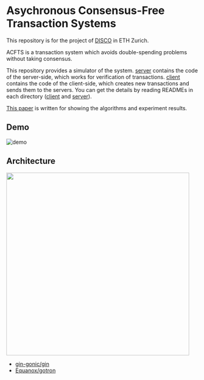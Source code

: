 # Asychronous Consensus-Free Transaction Systems
This repository is for the project of [DISCO](https://disco.ethz.ch/) in ETH Zurich.

ACFTS is a transaction system which avoids double-spending problems without taking consensus.

This repository provides a simulator of the system.
[server](./server) contains the code of the server-side, which works for verification of transactions.
[client](./client) contains the code of the client-side, which creates new transactions and sends them to the servers.
You can get the details by reading READMEs in each directory ([client](./client) and [server](./server)).

[This paper](./docs/thesis/Thesis.pdf) is written for showing the algorithms and experiment results.

## Demo
![demo](https://user-images.githubusercontent.com/32924835/82243449-99959b80-997a-11ea-9e65-2c202dda286b.gif)

## Architecture
<img src="https://user-images.githubusercontent.com/32924835/82288108-b82c7e80-99dc-11ea-87cd-75995f6d943a.png" width="480px">
<!-- ![architecture](https://user-images.githubusercontent.com/32924835/82288108-b82c7e80-99dc-11ea-87cd-75995f6d943a.png) -->

- [gin-gonic/gin](https://github.com/gin-gonic/gin)
- [Equanox/gotron](https://github.com/Equanox/gotron)
